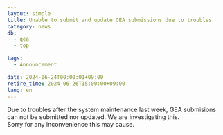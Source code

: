```yaml
---
layout: simple
title: Unable to submit and update GEA submissions due to troubles
category: news
db:
  - gea
  - top

tags:
  - Announcement

date: 2024-06-24T00:00:01+09:00
retire_time: 2024-06-26T15:00:00+09:00
lang: en
---
```


Due to troubles after the system maintenance last week, GEA submisions can not be submitted nor updated. We are investigating this.  
Sorry for any inconvenience this may cause.



